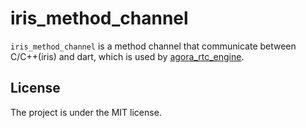 # iris_method_channel

`iris_method_channel` is a method channel that communicate between C/C++(iris) and dart, which is used by [agora_rtc_engine](https://github.com/AgoraIO-Extensions/Agora-Flutter-SDK).

## License

The project is under the MIT license.